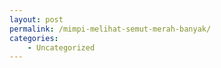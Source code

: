 ```yaml
---
layout: post
permalink: /mimpi-melihat-semut-merah-banyak/
categories:
    - Uncategorized
---
```


